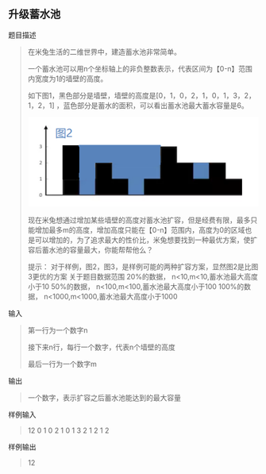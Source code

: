 ## 升级蓄水池
题目描述
> 在米兔生活的二维世界中，建造蓄水池非常简单。
>
> 一个蓄水池可以用n个坐标轴上的非负整数表示，代表区间为【0-n】范围内宽度为1的墙壁的高度。
>
> 如下图1，黑色部分是墙壁，墙壁的高度是[0，1，0，2，1，0，1，3，2，1，2，1] ，蓝色部分是蓄水的面积，可以看出蓄水池最大蓄水容量是6。
>
> ![](./小米.png)
>
> 现在米兔想通过增加某些墙壁的高度对蓄水池扩容，但是经费有限，最多只能增加最多m的高度，增加高度只能在【0-n】范围内，高度为0的区域也是可以增加的，为了追求最大的性价比，米兔想要找到一种最优方案，使扩容后蓄水池的容量最大，你能帮帮他么？
>
> 提示：
> 对于样例，图2，图3，是样例可能的两种扩容方案，显然图2是比图3更优的方案
> 关于题目数据范围 
> 20%的数据， n<10,m<10,蓄水池最大高度小于10
> 50%的数据， n<100,m<100,蓄水池最大高度小于100
> 100%的数据， n<1000,m<1000,蓄水池最大高度小于1000



输入
> 第一行为一个数字n
> 
> 接下来n行，每行一个数字，代表n个墙壁的高度
> 
> 最后一行为一个数字m

输出
> 一个数字，表示扩容之后蓄水池能达到的最大容量

样例输入
> 12 
0 
1 
0 
2 
1 
0 
1 
3 
2 
1 
2 
1
2

样例输出

> 12